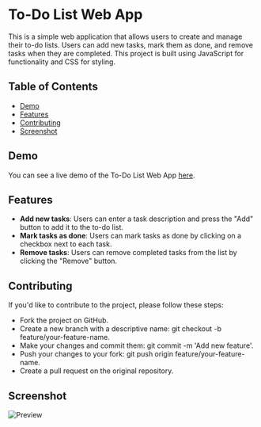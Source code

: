 # To-Do List Web App

This is a simple web application that allows users to create and manage their to-do lists. Users can add new tasks, mark them as done, and remove tasks when they are completed. This project is built using JavaScript for functionality and CSS for styling.

## Table of Contents

- [Demo](#demo)
- [Features](#features)
- [Contributing](#contributing)
- [Screenshot](#screenshot)

## Demo

You can see a live demo of the To-Do List Web App [here](https://faiezyacob.github.io/showcase/todo-list/).

## Features

- **Add new tasks**: Users can enter a task description and press the "Add" button to add it to the to-do list.
- **Mark tasks as done**: Users can mark tasks as done by clicking on a checkbox next to each task.
- **Remove tasks**: Users can remove completed tasks from the list by clicking the "Remove" button.

## Contributing

If you'd like to contribute to the project, please follow these steps:

- Fork the project on GitHub.
- Create a new branch with a descriptive name: git checkout -b feature/your-feature-name.
- Make your changes and commit them: git commit -m 'Add new feature'.
- Push your changes to your fork: git push origin feature/your-feature-name.
- Create a pull request on the original repository.

## Screenshot

![Preview](https://faiezyacob.github.io/img/todo-list.png "Preview")
